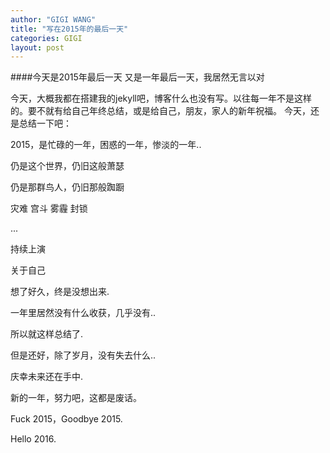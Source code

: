 ```yaml
---
author: "GIGI WANG"
title: "写在2015年的最后一天"
categories: GIGI
layout: post
---
```

####今天是2015年最后一天
又是一年最后一天，我居然无言以对

今天，大概我都在搭建我的jekyll吧，博客什么也没有写。以往每一年不是这样的。要不就有给自己年终总结，或是给自己，朋友，家人的新年祝福。
今天，还是总结一下吧：

2015，是忙碌的一年，困惑的一年，惨淡的一年..

仍是这个世界，仍旧这般萧瑟

仍是那群鸟人，仍旧那般踟蹰

灾难
宫斗
雾霾
封锁

...

持续上演

关于自己

想了好久，终是没想出来.

一年里居然没有什么收获，几乎没有..

所以就这样总结了.

但是还好，除了岁月，没有失去什么..

庆幸未来还在手中.

新的一年，努力吧，这都是废话。

Fuck 2015，Goodbye 2015.

Hello 2016.
